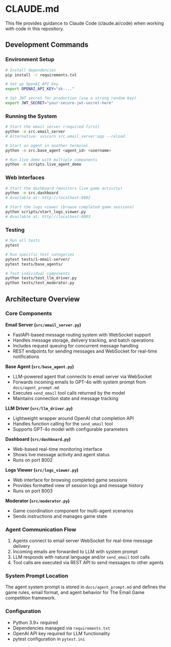 # CLAUDE.md

This file provides guidance to Claude Code (claude.ai/code) when working with code in this repository.

## Development Commands

### Environment Setup
```bash
# Install dependencies
pip install -r requirements.txt

# Set up OpenAI API key
export OPENAI_API_KEY="sk-..."

# Set JWT secret for production (use a strong random key)
export JWT_SECRET="your-secure-jwt-secret-here"
```

### Running the System
```bash
# Start the email server (required first)
python -m src.email_server
# Alternative: uvicorn src.email_server:app --reload

# Start an agent in another terminal
python -m src.base_agent <agent_id> <username>

# Run live demo with multiple components
python -m scripts.live_agent_demo
```

### Web Interfaces
```bash
# Start the dashboard (monitors live game activity)
python -m src.dashboard
# Available at: http://localhost:8002

# Start the logs viewer (browse completed game sessions)
python scripts/start_logs_viewer.py
# Available at: http://localhost:8003
```

### Testing
```bash
# Run all tests
pytest

# Run specific test categories
pytest tests/1-email-server/
pytest tests/base_agents/

# Test individual components
python tests/test_llm_driver.py
python tests/test_moderator.py
```

## Architecture Overview

### Core Components

**Email Server (`src/email_server.py`)**
- FastAPI-based message routing system with WebSocket support
- Handles message storage, delivery tracking, and batch operations
- Includes request queuing for concurrent message handling
- REST endpoints for sending messages and WebSocket for real-time notifications

**Base Agent (`src/base_agent.py`)**
- LLM-powered agent that connects to email server via WebSocket
- Forwards incoming emails to GPT-4o with system prompt from `docs/agent_prompt.md`
- Executes `send_email` tool calls returned by the model
- Maintains connection state and message tracking

**LLM Driver (`src/llm_driver.py`)**
- Lightweight wrapper around OpenAI chat completion API
- Handles function calling for the `send_email` tool
- Supports GPT-4o model with configurable parameters

**Dashboard (`src/dashboard.py`)**
- Web-based real-time monitoring interface
- Shows live message activity and agent status
- Runs on port 8002

**Logs Viewer (`src/logs_viewer.py`)**
- Web interface for browsing completed game sessions
- Provides formatted view of session logs and message history
- Runs on port 8003

**Moderator (`src/moderator.py`)**
- Game coordination component for multi-agent scenarios
- Sends instructions and manages game state

### Agent Communication Flow

1. Agents connect to email server WebSocket for real-time message delivery
2. Incoming emails are forwarded to LLM with system prompt
3. LLM responds with natural language and/or `send_email` tool calls
4. Tool calls are executed via REST API to send messages to other agents

### System Prompt Location
The agent system prompt is stored in `docs/agent_prompt.md` and defines the game rules, email format, and agent behavior for The Email Game competition framework.

### Configuration
- Python 3.9+ required
- Dependencies managed via `requirements.txt`
- OpenAI API key required for LLM functionality
- pytest configuration in `pytest.ini`